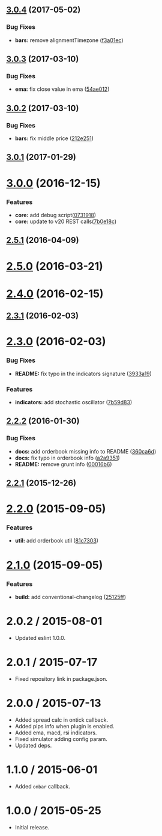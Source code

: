 <a name="3.0.4"></a>
## [3.0.4](https://github.com/albertosantini/argo-trading-plugin-seed/compare/v3.0.3...v3.0.4) (2017-05-02)


### Bug Fixes

* **bars:** remove alignmentTimezone ([f3a01ec](https://github.com/albertosantini/argo-trading-plugin-seed/commit/f3a01ec))



<a name="3.0.3"></a>
## [3.0.3](https://github.com/albertosantini/argo-trading-plugin-seed/compare/v3.0.2...v3.0.3) (2017-03-10)


### Bug Fixes

* **ema:** fix close value in ema ([54ae012](https://github.com/albertosantini/argo-trading-plugin-seed/commit/54ae012))



<a name="3.0.2"></a>
## [3.0.2](https://github.com/albertosantini/argo-trading-plugin-seed/compare/v3.0.1...v3.0.2) (2017-03-10)


### Bug Fixes

* **bars:** fix middle price ([212e251](https://github.com/albertosantini/argo-trading-plugin-seed/commit/212e251))



<a name="3.0.1"></a>
## [3.0.1](https://github.com/albertosantini/argo-trading-plugin-seed/compare/v3.0.0...v3.0.1) (2017-01-29)



<a name="3.0.0"></a>
# [3.0.0](https://github.com/albertosantini/argo-trading-plugin-seed/compare/v2.5.1...v3.0.0) (2016-12-15)


### Features

* **core:** add debug script([0731918](https://github.com/albertosantini/argo-trading-plugin-seed/commit/0731918))
* **core:** update to v20 REST calls([7b0e18c](https://github.com/albertosantini/argo-trading-plugin-seed/commit/7b0e18c))



<a name="2.5.1"></a>
## [2.5.1](https://github.com/albertosantini/argo-trading-plugin-seed/compare/v2.5.0...v2.5.1) (2016-04-09)




<a name="2.5.0"></a>
# [2.5.0](https://github.com/albertosantini/argo-trading-plugin-seed/compare/v2.4.0...v2.5.0) (2016-03-21)




<a name="2.4.0"></a>
# [2.4.0](https://github.com/albertosantini/argo-trading-plugin-seed/compare/v2.3.1...v2.4.0) (2016-02-15)




<a name="2.3.1"></a>
## [2.3.1](https://github.com/albertosantini/argo-trading-plugin-seed/compare/v2.3.0...v2.3.1) (2016-02-03)




<a name="2.3.0"></a>
# [2.3.0](https://github.com/albertosantini/argo-trading-plugin-seed/compare/v2.2.2...v2.3.0) (2016-02-03)


### Bug Fixes

* **README:** fix typo in the indicators signature ([3933a19](https://github.com/albertosantini/argo-trading-plugin-seed/commit/3933a19))

### Features

* **indicators:** add stochastic oscillator ([7b59d83](https://github.com/albertosantini/argo-trading-plugin-seed/commit/7b59d83))



<a name="2.2.2"></a>
## [2.2.2](https://github.com/albertosantini/argo-trading-plugin-seed/compare/v2.2.1...v2.2.2) (2016-01-30)


### Bug Fixes

* **docs:** add orderbook missing info to README ([360ca6d](https://github.com/albertosantini/argo-trading-plugin-seed/commit/360ca6d))
* **docs:** fix typo in orderbook info ([a2a9351](https://github.com/albertosantini/argo-trading-plugin-seed/commit/a2a9351))
* **README:** remove grunt info ([00016b6](https://github.com/albertosantini/argo-trading-plugin-seed/commit/00016b6))



<a name="2.2.1"></a>
## [2.2.1](https://github.com/albertosantini/argo-trading-plugin-seed/compare/v2.2.0...v2.2.1) (2015-12-26)




<a name="2.2.0"></a>
# [2.2.0](https://github.com/albertosantini/argo-trading-plugin-seed/compare/v2.1.0...v2.2.0) (2015-09-05)


### Features

* **util:** add orderbook util ([81c7303](https://github.com/albertosantini/argo-trading-plugin-seed/commit/81c7303))



<a name="2.1.0"></a>
# [2.1.0](https://github.com/albertosantini/argo-trading-plugin-seed/compare/2.0.2...v2.1.0) (2015-09-05)


### Features

* **build:** add conventional-changelog ([25125ff](https://github.com/albertosantini/argo-trading-plugin-seed/commit/25125ff))



2.0.2 / 2015-08-01
==================

* Updated eslint 1.0.0.

2.0.1 / 2015-07-17
==================

* Fixed repository link in package.json.

2.0.0 / 2015-07-13
==================

* Added spread calc in ontick callback.
* Added pips info when plugin is enabled.
* Added ema, macd, rsi indicators.
* Fixed simulator adding config param.
* Updated deps.

1.1.0 / 2015-06-01
==================

* Added `onbar` callback.

1.0.0 / 2015-05-25
==================

* Initial release.
